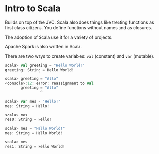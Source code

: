 # Intro to Scala

Builds on top of the JVC. Scala also does things like treating functions as first class citizens. You define functions without names and as closures.

The adoption of Scala use it for a variety of projects.

Apache Spark is also written in Scala.

There are two ways to create variables: `val` (constant) and `var` (mutable).

```scala
scala> val greeting = "Hello World!"
greeting: String = Hello World!

scala> greeting = "Allo"
<console>:12: error: reassignment to val
       greeting = "Allo"
                ^

scala> var mes = "Hello!"
mes: String = Hello!

scala> mes
res0: String = Hello!

scala> mes = "Hello World!"
mes: String = Hello World!

scala> mes
res1: String = Hello World!
```

